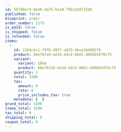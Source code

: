 ```yaml
---
id: 56788e74-8b40-4a75-b1a0-75812d4715d8
published: false
blueprint: order
order_number: 1175
is_paid: false
is_shipped: false
is_refunded: false
items:
  -
    id: 22b8c4c1-f97b-49ff-a833-4bce26d992f9
    product: 66e767a9-ee34-4dc4-8681-d09bb59f0cf5
    variant:
      variant: 10km
      product: 66e767a9-ee34-4dc4-8681-d09bb59f0cf5
    quantity: 1
    total: 3200
    tax:
      amount: 0
      rate: 0
      price_includes_tax: true
    metadata: {  }
grand_total: 3200
items_total: 3200
tax_total: 0
shipping_total: 0
coupon_total: 0
---
```

